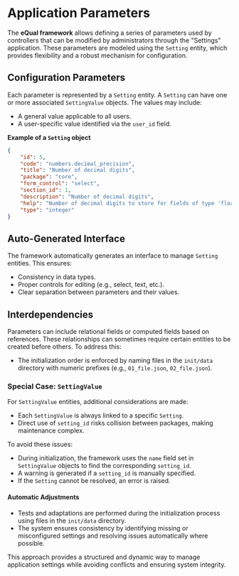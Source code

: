 # Application Parameters

The **eQual framework** allows defining a series of parameters used by controllers that can be modified by administrators through the "Settings" application. These parameters are modeled using the `Setting` entity, which provides flexibility and a robust mechanism for configuration.

## Configuration Parameters

Each parameter is represented by a `Setting` entity. A `Setting` can have one or more associated `SettingValue` objects. The values may include:
- A general value applicable to all users.
- A user-specific value identified via the `user_id` field.

**Example of a `Setting` object**

```json
{
    "id": 5,
    "code": "numbers.decimal_precision",
    "title": "Number of decimal digits",
    "package": "core",
    "form_control": "select",
    "section_id": 1,
    "description": "Number of decimal digits",
    "help": "Number of decimal digits to store for fields of type 'float'.",
    "type": "integer"
}
```

## Auto-Generated Interface

The framework automatically generates an interface to manage `Setting` entities. This ensures:

- Consistency in data types.
- Proper controls for editing (e.g., select, text, etc.).
- Clear separation between parameters and their values.

## Interdependencies

Parameters can include relational fields or computed fields based on references. These relationships can sometimes require certain entities to be created before others. To address this:

- The initialization order is enforced by naming files in the `init/data` directory with numeric prefixes (e.g., `01_file.json`, `02_file.json`).

### Special Case: `SettingValue`

For `SettingValue` entities, additional considerations are made:

- Each `SettingValue` is always linked to a specific `Setting`.
- Direct use of `setting_id` risks collision between packages, making maintenance complex.

To avoid these issues:

- During initialization, the framework uses the `name` field set in `SettingValue` objects to find the corresponding `setting_id`.
- A warning is generated if a `setting_id` is manually specified.
- If the `Setting` cannot be resolved, an error is raised.

#### Automatic Adjustments

- Tests and adaptations are performed during the initialization process using files in the `init/data` directory.
- The system ensures consistency by identifying missing or misconfigured settings and resolving issues automatically where possible.

This approach provides a structured and dynamic way to manage application settings while avoiding conflicts and ensuring system integrity.

